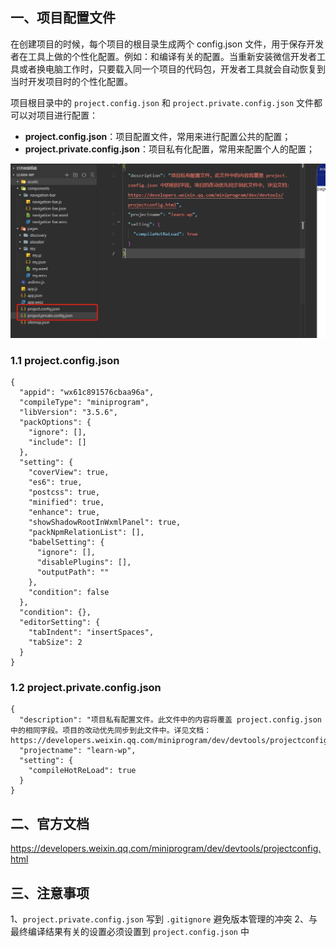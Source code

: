 ## 一、项目配置文件

在创建项目的时候，每个项目的根目录生成两个 config.json 文件，用于保存开发者在工具上做的个性化配置。例如：和编译有关的配置。当重新安装微信开发者工具或者换电脑工作时，只要载入同一个项目的代码包，开发者工具就会自动恢复到当时开发项目时的个性化配置。

项目根目录中的 `project.config.json` 和 `project.private.config.json` 文件都可以对项目进行配置：

- **project.config.json**：项目配置文件，常用来进行配置公共的配置；
- **project.private.config.json**：项目私有化配置，常用来配置个人的配置；

![mnp-16.png](../images/miniProgram/mnp-16.png)

### 1.1 project.config.json

```
{
  "appid": "wx61c891576cbaa96a",
  "compileType": "miniprogram",
  "libVersion": "3.5.6",
  "packOptions": {
    "ignore": [],
    "include": []
  },
  "setting": {
    "coverView": true,
    "es6": true,
    "postcss": true,
    "minified": true,
    "enhance": true,
    "showShadowRootInWxmlPanel": true,
    "packNpmRelationList": [],
    "babelSetting": {
      "ignore": [],
      "disablePlugins": [],
      "outputPath": ""
    },
    "condition": false
  },
  "condition": {},
  "editorSetting": {
    "tabIndent": "insertSpaces",
    "tabSize": 2
  }
}
```

### 1.2 project.private.config.json

```
{
  "description": "项目私有配置文件。此文件中的内容将覆盖 project.config.json 中的相同字段。项目的改动优先同步到此文件中。详见文档：https://developers.weixin.qq.com/miniprogram/dev/devtools/projectconfig.html",
  "projectname": "learn-wp",
  "setting": {
    "compileHotReLoad": true
  }
}
```

## 二、官方文档

https://developers.weixin.qq.com/miniprogram/dev/devtools/projectconfig.html


## 三、注意事项

1、`project.private.config.json` 写到 `.gitignore` 避免版本管理的冲突
2、与最终编译结果有关的设置必须设置到 `project.config.json` 中



